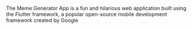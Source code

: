 The Meme Generator App is a fun and hilarious web application built using the Flutter framework, a popular open-source mobile development framework created by Google
